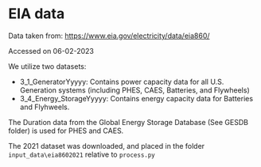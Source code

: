 # EIA data

Data taken from: https://www.eia.gov/electricity/data/eia860/

Accessed on 06-02-2023

We utilize two datasets: 

* 3_1_GeneratorYyyyy: Contains power capacity data for all U.S. Generation systems (including PHES, CAES, Batteries, and Flywheels) 
* 3_4_Energy_StorageYyyyy: Contains energy capacity data for Batteries and Flyhweels. 

The Duration data from the Global Energy Storage Database (See GESDB folder) is used for PHES and CAES. 

The 2021 dataset was downloaded, and placed in the folder `input_data\eia8602021` relative to `process.py`